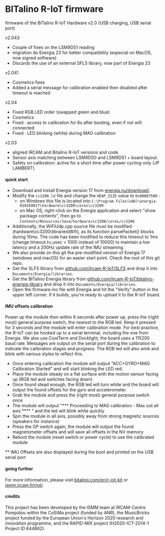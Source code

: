 # BITalino R-IoT firmware
firmware of the BITalino R-IoT Hardware v2.0 (USB charging, USB serial port)

v2.043
- Couple of fixes on the LSM9DS1 reading
- migration do Energia 23 for better compatibility (especial on MacOS, now signed software)
- Discards the use of an external SFLS library, now part of Energia 23


v2.041
- Cosmetics fixes
- Added a serial message for calibration enabled then disabled after timeout is reached

v2.04
- Fixed RGB LED order (swapped green and blue)
- Cosmetics
- Fixed : access to calibration for 6s after booting, even if not wifi connected
- Fixed : LED blinking (white) during MAG calibration

v2.03
- aligned IRCAM and Bitalino R-IoT versions and code
- Sensor axis matching between LSM9DS0 and LSM9DS1 + board layout.
- Safety on calibration: active for a short time after power cycling only (JP LAMBERT).

#### quick start

* Download and install Energia version 17 from [energia.nu/download/](http://energia.nu/download/#previousreleases).
* Modify the `cc3200.ld` file and change the `HEAP_SIZE` value to `0x00007500` :
  * on Windows this file is located into `C:\Program Files(x86)\energia-0101E0017\hardware\cc3200\cores\cc3200`
  * on Mac OS, right-click on the Energia application and select "show package contents", then go to `Contents/Resources/Java/hardware/cc3200/cores/cc3200`
* Additionally, the WiFiUdp.cpp source file must be modified (hardware\cc3200\libraries\Wifi), as its function parsePacket() blocks during 10ms. The code has been modified to reduce this timeout to 1ms (change timeout.tv_usec = 1000 instead of 10000)
  to maintain a low latency and a 200Hz update rate of the IMU streaming.
* We also provide on this git the pre-modified version of Energia 17 (windows and macOS) for an easier start point. Check the root of this git repo.
* Get the SLFS library from [github.com/Ircam-R-IoT/SLFS](https://github.com/Ircam-R-IoT/SLFS) and drop it into `Documents/Energia/libraries`.
* Get the BITalino Energia library from [github.com/Ircam-R-IoT/bitalino-energia-library](https://github.com/Ircam-R-IoT/bitalino-energia-library) and drop it into `Documents/Energia/libraries`.
* Open the firmware.ino file with Energia and hit the "Verify" button in the upper left corner. If it builds, you're ready to upload it to the R-IoT board.


#### IMU offsets calibration
Power up the module *then* within 6 seconds after power up, press the (right most) general purpose switch, the nearest to the RGB led. Keep it pressed for 3 seconds and the module will enter
calibration mode.
For best practice, the R-IoT can be hooked up to a serial terminal, including the one from Energia. We also use CoolTerm and Docklight, the board uses a 115200 baud rate. 
Messages are output on the serial port during the calibration to indicate the calibration stages and progress. The RGB led will also wink and blink with various styles to reflect this.

* Once entering calibration the module will output "ACC+GYRO+MAG Calibration Started" and will start blinking the LED red.
* Place the module steady on a flat surface with the motion sensor facing up (RGB led and switches facing down)
* Once found stead enough, the RGB led will turn white and the board will output the found offsets for the gyro and accelerometer.
* Grab the module and press the (right most) general purpose switch once
* The module will output "*** Proceeding to MAG calibration - Max out all axis **** " and the led will blink white quickly
* Spin the module in all axis, possibly away from strong magnetic sources (speakers for instance)
* Press the GP switch again, the module will output the found magnetometer offsets and will save all offsets in the NV memory
* Reboot the module (reset switch or power cycle) to use the calibrated module

** IMU Offsets are also displayed during the boot and printed on the USB serial port


#### going further

For more information, please visit
[bitalino.com/en/r-iot-kit](http://bitalino.com/en/r-iot-kit) or [ismm.ircam.fr/riot/](http://ismm.ircam.fr/riot/).

#### credits

This project has been developed by the ISMM team at IRCAM-Centre Pompidou within the CoSiMa project (funded by ANR), the MusicBricks project funded by the European Union's Horizon 2020 research and innovation programme, and the RAPID-MIX project (H2020-ICT-2014-1 Project ID 644862).
